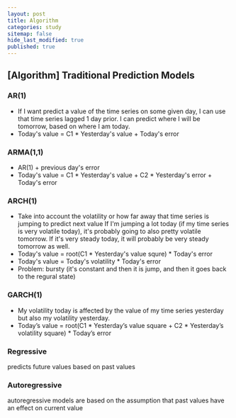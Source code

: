```yaml
---
layout: post
title: Algorithm 
categories: study
sitemap: false
hide_last_modified: true
published: true
---
```


## [Algorithm] Traditional Prediction Models

### AR(1)
- If I want predict a value of the time series on some given day, I can use that time series lagged 1 day prior. 
I can predict where I will be tomorrow, based on where I am today.
- Today's value = C1 * Yesterday's value + Today's error

### ARMA(1,1)
- AR(1) + previous day's error
- Today's value = C1 * Yesterday's value + C2 * Yesterday's error + Today's error

### ARCH(1)
- Take into account the volatility or how far away that time series is jumping to predict next value
If I'm jumping a lot today (if my time series is very volatile today), it's probably going to also pretty volatile tomorrow. If it's very steady today, it will probably be very steady tomorrow as well. 
- Today's value = root(C1 * Yesterday's value squre) * Today's error
- Today's value = Today's volatility * Today's error
- Problem: bursty (it's constant and then it is jump, and then it goes back to the regural state)

### GARCH(1)
- My volatility today is affected by the value of my time series yesterday but also my volatility yesterday.
- Today’s value = root(C1 * Yesterday’s value square + C2 * Yesterday’s volatility square) * Today’s error

### Regressive
predicts future values based on past values

### Autoregressive
autoregressive models are based on the assumption that past values have an effect on current value
